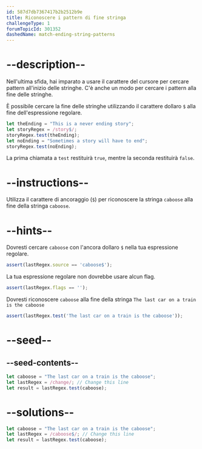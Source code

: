 ```yaml
---
id: 587d7db7367417b2b2512b9e
title: Riconoscere i pattern di fine stringa
challengeType: 1
forumTopicId: 301352
dashedName: match-ending-string-patterns
---
```


# --description--

Nell'ultima sfida, hai imparato a usare il carattere del cursore per cercare pattern all'inizio delle stringhe. C'è anche un modo per cercare i pattern alla fine delle stringhe.

È possibile cercare la fine delle stringhe utilizzando il carattere dollaro `$` alla fine dell'espressione regolare.

```js
let theEnding = "This is a never ending story";
let storyRegex = /story$/;
storyRegex.test(theEnding);
let noEnding = "Sometimes a story will have to end";
storyRegex.test(noEnding);
```

La prima chiamata a `test` restituirà `true`, mentre la seconda restituirà `false`.

# --instructions--

Utilizza il carattere di ancoraggio (`$`) per riconoscere la stringa `caboose` alla fine della stringa `caboose`.

# --hints--

Dovresti cercare `caboose` con l'ancora dollaro `$` nella tua espressione regolare.

```js
assert(lastRegex.source == 'caboose$');
```

La tua espressione regolare non dovrebbe usare alcun flag.

```js
assert(lastRegex.flags == '');
```

Dovresti riconoscere `caboose` alla fine della stringa `The last car on a train is the caboose`

```js
assert(lastRegex.test('The last car on a train is the caboose'));
```

# --seed--

## --seed-contents--

```js
let caboose = "The last car on a train is the caboose";
let lastRegex = /change/; // Change this line
let result = lastRegex.test(caboose);
```

# --solutions--

```js
let caboose = "The last car on a train is the caboose";
let lastRegex = /caboose$/; // Change this line
let result = lastRegex.test(caboose);
```
